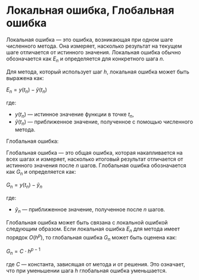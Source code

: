 # Локальная ошибка, Глобальная ошибка

Локальная ошибка — это ошибка, возникающая при одном шаге численного метода. Она измеряет, насколько результат на текущем шаге отличается от истинного значения. Локальная ошибка обычно обозначается как $E_n$ и определяется для конкретного шага $n$.

Для метода, который использует шаг $h$, локальная ошибка может быть выражена как:

$E_n = y(t_n) - \tilde{y}(t_n)$

где:

- $y(t_n)$ — истинное значение функции в точке $t_n$,
- $\tilde{y}(t_n)$ — приближенное значение, полученное с помощью численного метода.

Глобальная ошибка:

Глобальная ошибка — это общая ошибка, которая накапливается на всех шагах и измеряет, насколько итоговый результат отличается от истинного значения после $n$ шагов. Глобальная ошибка обозначается как $G_n$ и определяется как:

$G_n = y(t_n) - \tilde{y}_n$

где:

- $\tilde{y}_n$ — приближенное значение, полученное после $n$ шагов.

Глобальная ошибка может быть связана с локальной ошибкой следующим образом. Если локальная ошибка $E_n$ для метода имеет порядок $O(h^p)$, то глобальная ошибка $G_n$ может быть оценена как:

$G_n = C \cdot h^{p-1}$

где $C$ — константа, зависящая от метода и от решения. Это означает, что при уменьшении шага $h$ глобальная ошибка уменьшается.